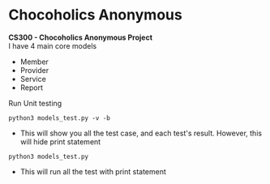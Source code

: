 # Chocoholics Anonymous

**CS300 - Chocoholics Anonymous Project**<br />
I have 4 main core models<br />
- Member
- Provider
- Service
- Report

Run Unit testing<br />

```
python3 models_test.py -v -b
```
- This will show you all the test case, and each test's result.
However, this will hide print statement


```
python3 models_test.py
```
- This will run all the test with print statement



